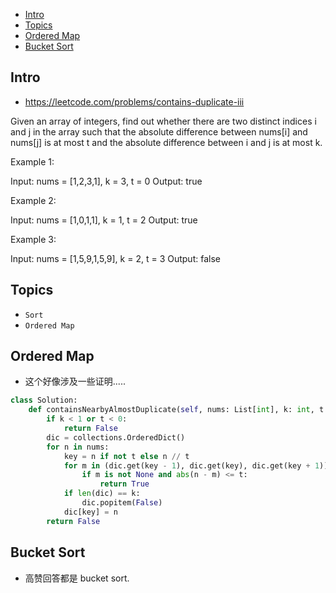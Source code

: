 - [Intro](#intro)
- [Topics](#topics)
- [Ordered Map](#ordered-map)
- [Bucket Sort](#bucket-sort)

## Intro

- https://leetcode.com/problems/contains-duplicate-iii

Given an array of integers, find out whether there are two distinct indices i and j in the array such that the absolute difference between nums[i] and nums[j] is at most t and the absolute difference between i and j is at most k.

Example 1:

Input: nums = [1,2,3,1], k = 3, t = 0
Output: true


Example 2:

Input: nums = [1,0,1,1], k = 1, t = 2
Output: true


Example 3:

Input: nums = [1,5,9,1,5,9], k = 2, t = 3
Output: false





## Topics

- `Sort`
- `Ordered Map`


## Ordered Map

- 这个好像涉及一些证明.....

```py
class Solution:
    def containsNearbyAlmostDuplicate(self, nums: List[int], k: int, t: int) -> bool:
        if k < 1 or t < 0:
            return False
        dic = collections.OrderedDict()
        for n in nums:
            key = n if not t else n // t
            for m in (dic.get(key - 1), dic.get(key), dic.get(key + 1)):
                if m is not None and abs(n - m) <= t:
                    return True
            if len(dic) == k:
                dic.popitem(False)
            dic[key] = n
        return False
```


## Bucket Sort


- 高赞回答都是 bucket sort.